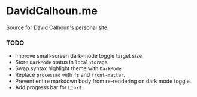 # DavidCalhoun.me

Source for David Calhoun's personal site.

### TODO
- Improve small-screen dark-mode toggle target size.
- Store `DarkMode` status in `localStorage`.
- Swap syntax highlight theme with `DarkMode`.
- Replace `processmd` with `fs` and `front-matter`.
- Prevent entire markdown body from re-rendering on dark mode toggle.
- Add progress bar for `Link`s.

